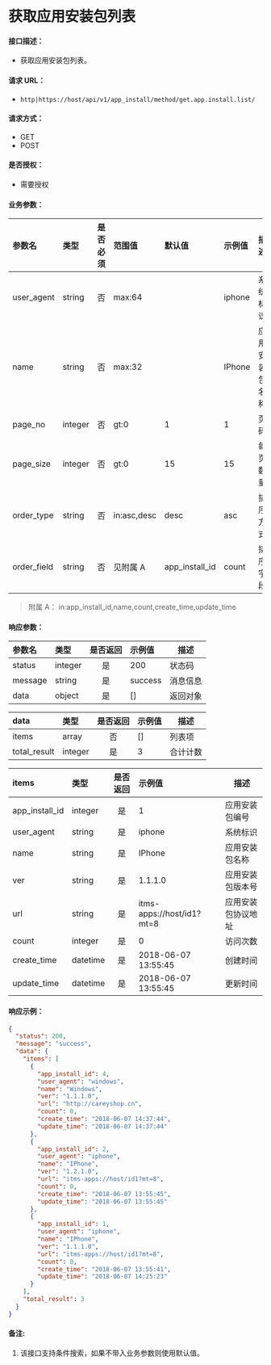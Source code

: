 # 获取应用安装包列表

#### 接口描述：
- 获取应用安装包列表。

#### 请求 URL：
- `http|https://host/api/v1/app_install/method/get.app.install.list/`

#### 请求方式：
- GET
- POST

#### 是否授权：
- 需要授权

#### 业务参数：
|参数名|类型|是否必须|范围值|默认值|示例值|描述|
|:----|:---|:---:|:-----|:-----|:-----|-----|
|user_agent |string |否 |max:64 | |iphone |系统标识 |
|name |string |否 |max:32 | |IPhone |应用安装包名称 |
|page_no |integer |否 |gt:0 |1 |1 |页码 |
|page_size |integer |否 |gt:0 |15 |15 |每页数量 |
|order_type |string |否 |in:asc,desc |desc |asc |排序方式 |
|order_field |string |否 |见附属 A |app_install_id |count |排序字段 |

> 附属 A：
in:app_install_id,name,count,create_time,update_time

#### 响应参数：
|参数名|类型|是否返回|示例值|描述|
|:-----|:-----|:---:|:-----|-----|
|status |integer |是 |200 |状态码 |
|message |string |是 |success |消息信息 |
|data |object |是 |[] |返回对象 |

|data|类型|是否返回|示例值|描述|
|:-----|:-----|:---:|:-----|-----|
|items |array |否 |[] |列表项 |
|total_result |integer |是 |3 |合计计数 |

|items|类型|是否返回|示例值|描述|
|:-----|:-----|:---:|:-----|-----|
|app_install_id |integer |是 |1 |应用安装包编号 |
|user_agent |string |是 |iphone |系统标识 |
|name |string |是 |IPhone |应用安装包名称 |
|ver |string |是 |1.1.1.0 |应用安装包版本号 |
|url |string |是 |itms-apps://host/id1?mt=8 |应用安装包协议地址 |
|count |integer |是 |0 |访问次数 |
|create_time |datetime |是 |2018-06-07 13:55:45 |创建时间 |
|update_time |datetime |是 |2018-06-07 13:55:45 |更新时间 |

#### 响应示例：
```json
{
  "status": 200,
  "message": "success",
  "data": {
    "items": [
      {
        "app_install_id": 4,
        "user_agent": "windows",
        "name": "Windows",
        "ver": "1.1.1.0",
        "url": "http://careyshop.cn",
        "count": 0,
        "create_time": "2018-06-07 14:37:44",
        "update_time": "2018-06-07 14:37:44"
      },
      {
        "app_install_id": 2,
        "user_agent": "iphone",
        "name": "IPhone",
        "ver": "1.2.1.0",
        "url": "itms-apps://host/id1?mt=8",
        "count": 0,
        "create_time": "2018-06-07 13:55:45",
        "update_time": "2018-06-07 13:55:45"
      },
      {
        "app_install_id": 1,
        "user_agent": "iphone",
        "name": "IPhone",
        "ver": "1.1.1.0",
        "url": "itms-apps://host/id1?mt=8",
        "count": 0,
        "create_time": "2018-06-07 13:55:41",
        "update_time": "2018-06-07 14:25:23"
      }
    ],
    "total_result": 3
  }
}
```

#### 备注:
1. 该接口支持条件搜索，如果不带入业务参数则使用默认值。